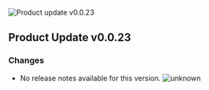 ![Product update v0.0.23](https://github.com/VideoEngager/videoengager-agent-sdk/releases/download/v0.0.23/RELEASE_IMAGE.png)

## Product Update v0.0.23

### Changes



- No release notes available for this version. ![unknown](https://img.shields.io/badge/unknown-808080) 